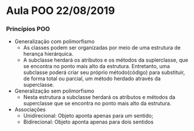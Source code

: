 # Aula POO 22/08/2019

### Princípios POO


- Generalização com polimorfismo
    * As classes podem ser organizadas por meio de uma estrutura de herança hierárquica.
    * A subclasse herdará os atributos e os métodos da suplerclasse, que se encontra no ponto mais alto da estrutura. Entretanto, uma subclasse poderá criar seu próprio método(código) para substituir, de forma total ou parcial, um método herdado através da superclasse.
- Generalização sem polimorfismo
    * Nesta estrutura a subclasse herdará os atributos e métodos da superclasse que se encontra no ponto mais alto da estrutura.
- Associações
    * Unidirecional: Objeto aponta apenas para um sentido;
    * Bidirecional: Objeto aponta apenas para dois sentidos

    
